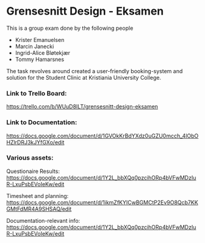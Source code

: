 # Grensesnitt Design - Eksamen

This is a group exam done by the following people
- Krister Emanuelsen
- Marcin Janecki
- Ingrid-Alice Bløtekjær
- Tommy Hamarsnes

The task revolves around created a user-friendly booking-system and solution for the Student Clinic at Kristiania University College.

### Link to Trello Board:
https://trello.com/b/WUuD8ILT/grensesnitt-design-eksamen 

### Link to Documentation:
https://docs.google.com/document/d/1GVOkKrBdYXdz0uGZU0mcch_4lObOHZlrDRJ3kJYfGXo/edit

### Various assets:
Questionaire Results: https://docs.google.com/document/d/1Y2L_bbXQq0pzcihORp4bVFwMDzIuR-LxuPsbEVoIeKw/edit 

Timesheet and planning: https://docs.google.com/document/d/1ikmZfKYICwBGMCtP2Ev9O8Qcb7KKGMtFdMR4A9SHSAQ/edit 

Documentation-relevant info: https://docs.google.com/document/d/1Y2L_bbXQq0pzcihORp4bVFwMDzIuR-LxuPsbEVoIeKw/edit 